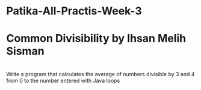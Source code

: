 # Patika-All-Practis-Week-3

# Common Divisibility by Ihsan Melih Sisman
<br> Write a program that calculates the average of numbers divisible by 3 and 4 from 0 to the number entered with Java loops

